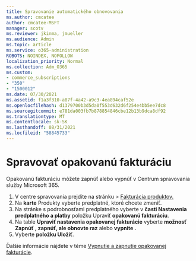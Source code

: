 ```yaml
---
title: Spravovanie automatického obnovovania
ms.author: cmcatee
author: cmcatee-MSFT
manager: scotv
ms.reviewer: jkinma, jmueller
ms.audience: Admin
ms.topic: article
ms.service: o365-administration
ROBOTS: NOINDEX, NOFOLLOW
localization_priority: Normal
ms.collection: Adm_O365
ms.custom:
- commerce_subscriptions
- "350"
- "1500012"
ms.date: 07/30/2021
ms.assetid: f1a3f310-a87f-4a42-a9c3-4ea894caf52e
ms.openlocfilehash: d1379700b3d5da0f553d632d6f254e4bb5ee7dc8
ms.sourcegitcommit: e781da003fb7b878854846cbe12b13b9dca8df92
ms.translationtype: MT
ms.contentlocale: sk-SK
ms.lasthandoff: 08/31/2021
ms.locfileid: "58845733"
---
```

# <a name="manage-recurring-billing"></a>Spravovať opakovanú fakturáciu

Opakovanú fakturáciu môžete zapnúť alebo vypnúť v Centrum spravovania služby Microsoft 365.
  
1. V centre spravovania prejdite  na stránku \> [Fakturácia produktov.](https://go.microsoft.com/fwlink/p/?linkid=842054)
2. Na **karte** Produkty vyberte predplatné, ktoré chcete zmeniť.
3. Na stránke s podrobnosťami predplatného vyberte v **časti Nastavenia predplatného a platby** položku Upraviť **opakovanú fakturáciu**.
4. Na table **Upraviť nastavenia opakovanej fakturácie** vyberte **možnosť Zapnúť** **, zapnúť, ale obnovte raz** alebo **vypnite .**
5. Vyberte **položku Uložiť**.

Ďalšie informácie nájdete v téme [Vypnutie a zapnutie opakovanej fakturácie](https://docs.microsoft.com/microsoft-365/commerce/subscriptions/renew-your-subscription#turn-recurring-billing-off-or-on).